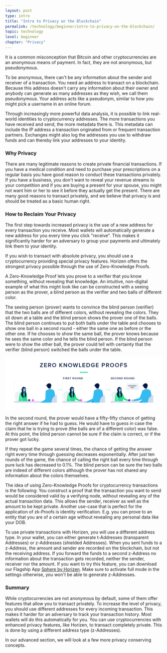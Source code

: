 ```yaml
---
layout: post
type: intro
title: "Intro to Privacy on the Blockchain"
permalink: /technology/beginner/intro-to-privacy-on-the-blockchain/
topic: technology
level: beginner
chapter: "Privacy"
---
```


It is a common misconception that Bitcoin and other cryptocurrencies are an anonymous means of payment. In fact, they are not anonymous, but pseudonymous. 

To be anonymous, there can't be any information about the sender and receiver of a transaction. You need an address to transact on a blockchain. Because this address doesn't carry any information about their owner and anybody can generate as many addresses as they wish, we call them pseudonymous. Your address acts like a pseudonym, similar to how you might pick a username in an online forum.

Through increasingly more powerful data analysis, it is possible to link real-world identities to cryptocurrency addresses. The more transactions you have received and send, the more metadata there is. This metadata can include the IP address a transaction originated from or frequent transaction partners. Exchanges might also log the addresses you use to withdraw funds and can thereby link your addresses to your identity.

### Why Privacy

There are many legitimate reasons to create private financial transactions. If you have a medical condition and need to purchase your prescriptions on a regular basis you have good reason to conduct these transactions privately. If you have a business, you don't want to reveal your revenue streams to your competition and if you are buying a present for your spouse, you might not want him or her to see it before they actually get the present. There are many good reasons to transact privately, and we believe that privacy is and should be treated as a basic human right.

### How to Reclaim Your Privacy

The first step towards increased privacy is the use of a new address for every transaction you receive. Most wallets will automatically generate a new address for you every time you click "receive". This makes it significantly harder for an adversary to group your payments and ultimately link them to your identity.

If you wish to transact with absolute privacy, you should use a cryptocurrency providing special privacy features. Horizen offers the strongest privacy possible through the use of Zero-Knowledge Proofs.

A Zero-Knowledge Proof lets you prove to a verifier that you know something, without revealing that knowledge. An intuitive, non-digital example of what this might look like can be constructed with a seeing person as the prover, a blind person as the verifier and two balls of different color.

The seeing person (prover) wants to convince the blind person (verifier) that the two balls are of different colors, without revealing the colors. They sit down at a table and the blind person shows the prover one of the balls. The blind person continues to put both balls under the table and chooses to show one ball in a second round - either the same one as before or the other one. If he chooses to show the same ball, the prover knows because he sees the same color and he tells the blind person. If the blind person were to show the other ball, the prover could tell with certainty that the verifier (blind person) switched the balls under the table.

![zkproof](/assets/post_files/technology/beginner/intro-to-privacy-on-the-blockchain/zkproof.jpg)

In the second round, the prover would have a fifty-fifty chance of getting the right answer if he had to guess. He would have to guess in case the claim that he is trying to prove (the balls are of a different color) was false. At this point, the blind person cannot be sure if the claim is correct, or if the prover got lucky.

If they repeat the game several times, the chance of getting the answer right every time through guessing decreases exponentially. After just ten rounds of the game, the chance of calling the right ball every time through pure luck has decreased to 0.1%. The blind person can be sure the two balls are indeed of different colors although the prover has not shared any information about the colors themselves.

The idea of using Zero-Knowledge Proofs for cryptocurrency transactions is the following: You construct a proof that the transaction you want to send would be considered valid by a verifying node, without revealing any of the actual transaction data. This allows the sender, receiver as well as the amount to be kept private. Another use-case that is perfect for the application of zk-Proofs is identity verification. E.g. you can prove to an entity that you are of a certain age without revealing any personal data like your DOB. 

To use private transactions with Horizen, you will use a different address type. In your wallet, you can either generate t-Addresses (transparent Addresses) or z-Addresses (shielded Addresses). When you sent funds to a z-Address, the amount and sender are recorded on the blockchain, but not the receiving address. If you forward the funds to a second z-Address no information about the transaction gets recorded, neither the sender, receiver nor the amount. If you want to try this feature, you can download our Flagship App [Sphere by Horizen](https://www.horizen.global/spherebyhorizen/). Make sure to activate full mode in the settings otherwise, you won't be able to generate z-Addresses.

### Summary

While cryptocurrencies are not anonymous by default, some of them offer features that allow you to transact privately. To increase the level of privacy, you should use different addresses for every incoming transaction. This makes it harder for an adversary to track your transaction history. Most wallets will do this automatically for you. You can use cryptocurrencies with enhanced privacy features, like Horizen, to transact completely private. This is done by using a different address type (z-Addresses).

In our advanced section, we will look at a few more privacy conserving concepts.
